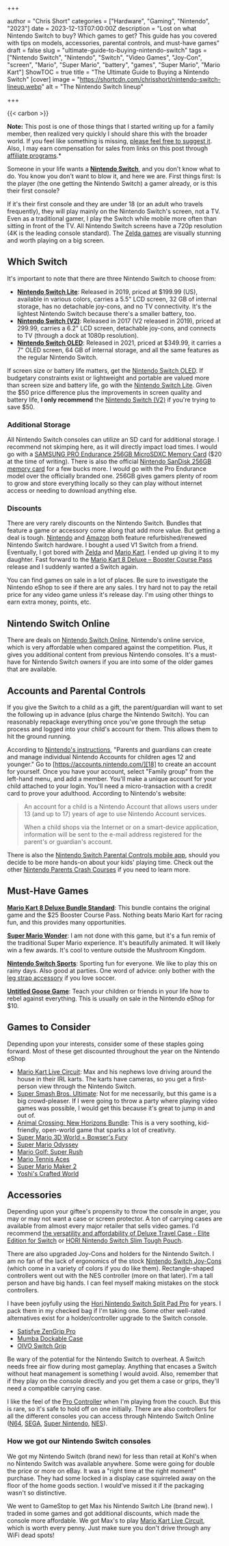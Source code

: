 +++

author = "Chris Short"
categories = ["Hardware", "Gaming", "Nintendo", "2023"]
date = 2023-12-13T07:00:00Z
description = "Lost on what Nintendo Switch to buy? Which games to get? This guide has you covered with tips on models, accessories, parental controls, and must-have games"
draft = false
slug = "ultimate-guide-to-buying-nintendo-switch"
tags = ["Nintendo Switch", "Nintendo", "Switch", "Video Games", "Joy-Con", "screen", "Mario", "Super Mario", "battery", "games", "Super Mario", "Mario Kart"]
ShowTOC = true
title = "The Ultimate Guide to Buying a Nintendo Switch"
[cover]
image = "https://shortcdn.com/chrisshort/nintendo-switch-lineup.webp"
alt = "The Nintendo Switch lineup"

+++

{{< carbon >}}

**Note:** This post is one of those things that I started writing up for a family member, then realized very quickly I should share this with the broader world. If you feel like something is missing, [please feel free to suggest it](https://github.com/chris-short/chrisshort.net/issues). Also, I may earn compensation for sales from links on this post through [affiliate programs](/terms#affiliate-link-policy).*

Someone in your life wants a [**Nintendo Switch**][1], and you don't know what to do. You know you don't want to blow it, and here we are. First things first: Is the player (the one getting the Nintendo Switch) a gamer already, or is this their first console?

If it's their first console and they are under 18 (or an adult who travels frequently), they will play mainly on the Nintendo Switch's screen, not a TV. Even as a traditional gamer, I play the Switch while mobile more often than sitting in front of the TV. All Nintendo Switch screens have a 720p resolution (4K is the leading console standard). The [Zelda games][2] are visually stunning and worth playing on a big screen.

## Which Switch

It's important to note that there are three Nintendo Switch to choose from:

- [**Nintendo Switch Lite**][3]: Released in 2019, priced at $199.99 (US), available in various colors, carries a 5.5" LCD screen, 32 GB of internal storage, has no detachable joy-cons, and no TV connectivity. It's the lightest Nintendo Switch because there's a smaller battery, too.
- [**Nintendo Switch (V2)**][4]: Released in 2017 (V2 released in 2019), priced at 299.99, carries a 6.2" LCD screen, detachable joy-cons, and connects to TV (through a dock at 1080p resolution).
- [**Nintendo Switch OLED**][5]: Released in 2021, priced at $349.99, it carries a 7" OLED screen, 64 GB of internal storage, and all the same features as the regular Nintendo Switch.

If screen size or battery life matters, get the [Nintendo Switch OLED][6]. If budgetary constraints exist or lightweight and portable are valued more than screen size and battery life, go with the [Nintendo Switch Lite][7]. Given the $50 price difference plus the improvements in screen quality and battery life, **I only recommend** the [Nintendo Switch (V2)][8] if you're trying to save $50.

### Additional Storage

All Nintendo Switch consoles can utilize an SD card for additional storage. I recommend not skimping here, as it will directly impact load times. I would go with a [SAMSUNG PRO Endurance 256GB MicroSDXC Memory Card][9] ($20 at the time of writing). There is also the official [Nintendo SanDisk 256GB memory card][10] for a few bucks more. I would go with the Pro Endurance model over the officially branded one. 256GB gives gamers plenty of room to grow and store everything locally so they can play without internet access or needing to download anything else.

### Discounts

There are very rarely discounts on the Nintendo Switch. Bundles that feature a game or accessory come along that add more value. But getting a deal is tough. [Nintendo][11] and [Amazon][12] both feature refurbished/renewed Nintendo Switch hardware. I bought a used V1 Switch from a friend. Eventually, I got bored with [Zelda][13] and [Mario Kart][14]. I ended up giving it to my daughter. Fast forward to the [Mario Kart 8 Deluxe – Booster Course Pass][15] release and I suddenly wanted a Switch again.

You can find games on sale in a lot of places. Be sure to investigate the Nintendo eShop to see if there are any sales. I try hard not to pay the retail price for any video game unless it's release day. I'm using other things to earn extra money, points, etc.

## Nintendo Switch Online

There are deals on [Nintendo Switch Online][16], Nintendo's online service, which is very affordable when compared against the competition. Plus, it gives you additional content from previous Nintendo consoles. It's a must-have for Nintendo Switch owners if you are into some of the older games that are available.

## Accounts and Parental Controls

If you give the Switch to a child as a gift, the parent/guardian will want to set the following up in advance (plus charge the Nintendo Switch). You can reasonably repackage everything once you've gone through the setup process and logged into your child's account for them. This allows them to hit the ground running.

According to [Nintendo's instructions][17], "Parents and guardians can create and manage individual Nintendo Accounts for children ages 12 and younger." Go to [https://accounts.nintendo.com/][18] to create an account for yourself. Once you have your account, select "Family group" from the left-hand menu, and add a member. You'll make a unique account for your child attached to your login. You'll need a micro-transaction with a credit card to prove your adulthood. According to Nintendo's website:

> An account for a child is a Nintendo Account that allows users under 13 (and up to 17) years of age to use Nintendo Account services.
>
> When a child shops via the Internet or on a smart-device application, information will be sent to the e-mail address registered for the parent's or guardian's account.

There is also the [Nintendo Switch Parental Controls mobile app][19], should you decide to be more hands-on about your kids' playing time. Check out the other [Nintendo Parents Crash Courses][20] if you need to learn more.

## Must-Have Games

[**Mario Kart 8 Deluxe Bundle Standard**][21]: This bundle contains the original game and the $25 Booster Course Pass. Nothing beats Mario Kart for racing fun, and this provides many opportunities.

[**Super Mario Wonder**][22]: I am not done with this game, but it's a fun remix of the traditional Super Mario experience. It's beautifully animated. It will likely win a few awards. It's cool to venture outside the Mushroom Kingdom.

[**Nintendo Switch Sports**][23]: Sporting fun for everyone. We like to play this on rainy days. Also good at parties. One word of advice: only bother with the [leg strap accessory][24] if you love soccer.

[**Untitled Goose Game**][25]: Teach your children or friends in your life how to rebel against everything. This is usually on sale in the Nintendo eShop for $10.

## Games to Consider

Depending upon your interests, consider some of these staples going forward. Most of these get discounted throughout the year on the Nintendo eShop

- [Mario Kart Live Circuit][26]: Max and his nephews love driving around the house in their IRL karts. The karts have cameras, so you get a first-person view through the Nintendo Switch.
- [Super Smash Bros. Ultimate][27]: Not for me necessarily, but this game is a big crowd-pleaser. If I were going to throw a party where playing video games was possible, I would get this because it's great to jump in and out of.
- [Animal Crossing: New Horizons Bundle][28]: This is a very soothing, kid-friendly, open-world game that sparks a lot of creativity.
- [Super Mario 3D World + Bowser's Fury][29]
- [Super Mario Odyssey][30]
- [Mario Golf: Super Rush][31]
- [Mario Tennis Aces][32]
- [Super Mario Maker 2][33]
- [Yoshi's Crafted World][34]

## Accessories

Depending upon your giftee's propensity to throw the console in anger, you may or may not want a case or screen protector. A ton of carrying cases are available from almost every major retailer that sells video games. I'd recommend [the versatility and affordability of Deluxe Travel Case - Elite Edition for Switch][35] or [HORI Nintendo Switch Slim Tough Pouch][36].

There are also upgraded Joy-Cons and holders for the Nintendo Switch. I am no fan of the lack of ergonomics of the stock [Nintendo Switch Joy-Cons][37] (which come in a variety of colors if you do like them). Rectangle-shaped controllers went out with the NES controller (more on that later). I'm a tall person and have big hands. I can feel myself making mistakes on the stock controllers.

I have been joyfully using the [Hori Nintendo Switch Split Pad Pro][38] for years. I pack them in my checked bag if I'm taking one. Some other well-rated alternatives exist for a holder/controller upgrade to the Switch console.

- [Satisfye ZenGrip Pro][39]
- [Mumba Dockable Case][40]
- [OIVO Switch Grip][41]

Be wary of the potential for the Nintendo Switch to overheat. A Switch needs free air flow during most gameplay. Anything that encases a Switch without heat management is something I would avoid. Also, remember that if they play on the console directly and you get them a case or grips, they'll need a compatible carrying case.

I like the feel of the [Pro Controller][42] when I'm playing from the couch. But this is rare, so it's safe to hold off on one initially. There are also controllers for all the different consoles you can access through Nintendo Switch Online ([N64][43], [SEGA][44], [Super Nintendo][45], [NES][46]).

### How we got our Nintendo Switch consoles

We got my Nintendo Switch (brand new) for less than retail at Kohl's when no Nintendo Switch was available anywhere. Some were going for double the price or more on eBay. It was a "right time at the right moment" purchase. They had some locked in a display case squirreled away on the floor of the home goods section. I would've missed it if the packaging wasn't so distinctive.

We went to GameStop to get Max his Nintendo Switch Lite (brand new). I traded in some games and got additional discounts, which made the console more affordable. We got Max's to play [Mario Kart Live Circuit][47], which is worth every penny. Just make sure you don't drive through any WiFi dead spots!

[1]: https://amzn.to/4adW3Qx
[2]: https://amzn.to/41kWkx6
[3]: https://amzn.to/4aeFlRc
[4]: https://amzn.to/48bFJhq
[5]: https://amzn.to/4adW3Qx
[6]: https://amzn.to/4adW3Qx
[7]: https://amzn.to/4aeFlRc
[8]: https://amzn.to/48bFJhq
[9]: https://amzn.to/46UBIgg
[10]: https://amzn.to/3RFnFXK
[11]: https://www.nintendo.com/us/search/#q=refurbished&p=1&cat=hdw&sort=df
[12]: https://amzn.to/3RE8Zbj
[13]: https://amzn.to/4aipS2s
[14]: https://amzn.to/3RFCHgb
[15]: https://amzn.to/3RDPEGZ
[16]: https://amzn.to/3NkY3Nd
[17]: https://play.nintendo.com/parents/crash-courses/nintendo-accounts-for-kids/
[18]: https://accounts.nintendo.com/
[19]: https://www.nintendo.com/us/switch/parental-controls/
[20]: https://play.nintendo.com/parents/crash-courses/
[21]: https://amzn.to/3RFCHgb
[22]: https://amzn.to/47UJsjH
[23]: https://amzn.to/3t5CZ6B
[24]: https://amzn.to/46WVRCy
[25]: https://amzn.to/3RncZLQ
[26]: https://amzn.to/3RE8Zbj
[27]: https://amzn.to/3uY1LGf
[28]: https://amzn.to/3GFNhgE
[29]: https://amzn.to/4al4wBt
[30]: https://amzn.to/3RiAuFN
[31]: https://amzn.to/3GLyDEx
[32]: https://amzn.to/3GKjYcI
[33]: https://amzn.to/470zRXk
[34]: https://amzn.to/3Ri8dzq
[35]: https://amzn.to/3Nnur1E
[36]: https://amzn.to/3RoAZy2
[37]: https://amzn.to/3uX2TtA
[38]: https://amzn.to/47UDu2a
[39]: https://amzn.to/3RECKsj
[40]: https://amzn.to/3Rt9Avg
[41]: https://amzn.to/3v6FCFu
[42]: https://www.nintendo.com/us/store/products/pro-controller/
[43]: https://www.nintendo.com/us/store/products/nintendo-64-controller/
[44]: https://www.nintendo.com/us/store/products/sega-genesis-control-pad-114295/
[45]: https://www.nintendo.com/us/store/products/super-nintendo-entertainment-system-controller/
[46]: https://www.nintendo.com/us/store/products/nintendo-entertainment-system-controllers/
[47]: https://amzn.to/3RE8Zbj